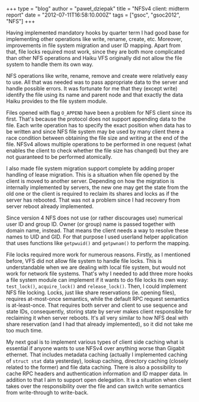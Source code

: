 +++
type = "blog"
author = "paweł_dziepak"
title = "NFSv4 client: midterm report"
date = "2012-07-11T16:58:10.000Z"
tags = ["gsoc", "gsoc2012", "NFS"]
+++

<p>Having implemented mandatory hooks by quarter term I had good base for implementing other operations like write, rename, create, etc. Moreover, improvements in file system migration and user ID mapping. Apart from that, file locks required most work, since they are both more complicated than other NFS operations and Haiku VFS originally did not allow the file system to handle them its own way.</p>
<!--more-->
<p>NFS operations like write, rename, remove and create were relatively easy to use. All that was needed was to pass appropriate data to the server and handle possible errors. It was fortunate for me that they (except write) identify the file using its name and parent node and that exactly the data Haiku provides to the file system module.<p>
<p>Files opened with flag <code>O_APPEND</code> have been a problem for NFS client since its first. That's because the protocol does not support appending data to the file. Each write operation has to specify the exact position when data has to be written and since NFS file system may be used by many client there a race condition between obtaining the file size and writing at the end of the file. NFSv4 allows multiple operations to be performed in one request (what enables the client to check whether the file size has changed) but they are not guaranteed to be performed atomically.</p>
<p>I also made file system migration support complete by adding proper handling of lease migration. This is a situation when file opened by the client is moved to another server. Depending on how the migration is internally implemented by servers, the new one may get the state from the old one or the client is required to reclaim its shares and locks as if the server has rebooted. That was not a problem since I had recovery from server reboot already implemented.</p>
<p>Since version 4 NFS does not use (or rather discourages use) numerical user ID and group ID. Owner (or group) name is passed together with domain name, instead. That means the client needs a way to resolve these names to UID and GID. For that purpose I used userland helper application that uses functions like <code>getpwuid()</code> and <code>getpwnam()</code> to perform the mapping.</p>
<p>File locks required more work for numerous reasons. Firstly, as I mentioned before, VFS did not allow file system to handle file locks. This is understandable when we are dealing with local file system, but would not work for network file systems. That's why I needed to add three more hooks a file system module can implement if it wants to do file locks its own way: <code>test_lock()</code>, <code>acquire_lock()</code> and <code>release_lock()</code>. Then, I could implement NFS file locking. Locks, just like share reservations (ie. opening files), requires at-most-once semantics, while the default RPC request semantics is at-least-once. That requires both server and client to use sequence and state IDs, consequently, storing state by server makes client responsible for reclaiming it when server reboots. It's all very similar to how NFS deal with share reservation (and I had that already implemented), so it did not take me too much time.</p>
<p>My next goal is to implement various types of client side caching what is essential if anyone wants to use NFSv4 over anything worse than Gigabit ethernet. That includes metadata caching (actually I implemented caching of <code>struct stat</code> data yesterday), lookup caching, directory caching (closely related to the former) and file data caching. There is also a possibility to cache RPC headers and authentication information and ID mapper data. In addition to that I aim to support open delegation. It is a situation when client takes over the responsibility over the file and can switch write semantics from write-through to write-back.</p>